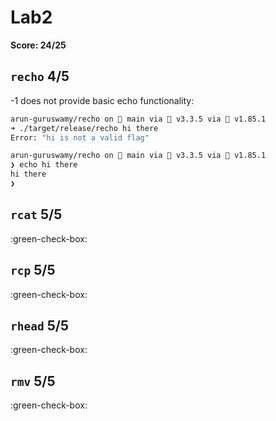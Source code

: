 # Lab2

**Score: 24/25**

## `recho` 4/5

-1 does not provide basic echo functionality:

```bash
arun-guruswamy/recho on  main via 💎 v3.3.5 via 🦀 v1.85.1 
➜ ./target/release/recho hi there
Error: "hi is not a valid flag"

arun-guruswamy/recho on  main via 💎 v3.3.5 via 🦀 v1.85.1 
❯ echo hi there
hi there
❯ 
```

## `rcat` 5/5

:green-check-box:


## `rcp` 5/5

:green-check-box:

## `rhead` 5/5

:green-check-box:

## `rmv` 5/5

:green-check-box:
